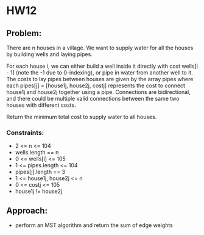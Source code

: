 # HW12

## Problem:
There are n houses in a village. We want to supply water for all the houses by building wells and laying pipes.

For each house i, we can either build a well inside it directly with cost wells[i - 1] (note the -1 due to 0-indexing), or pipe in water from another well to it. The costs to lay pipes between houses are given by the array pipes where each pipes[j] = [house1j, house2j, costj] represents the cost to connect house1j and house2j together using a pipe. Connections are bidirectional, and there could be multiple valid connections between the same two houses with different costs.

Return the minimum total cost to supply water to all houses.

### Constraints:
- 2 <= n <= 104
- wells.length == n
- 0 <= wells[i] <= 105
- 1 <= pipes.length <= 104
- pipes[j].length == 3
- 1 <= house1j, house2j <= n
- 0 <= costj <= 105
- house1j != house2j

## Approach:
- perform an MST algorithm and return the sum of edge weights